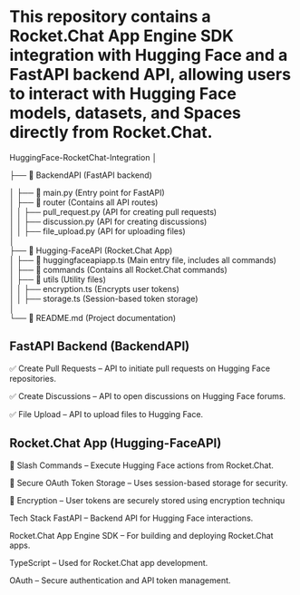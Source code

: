 <h1>This repository contains a Rocket.Chat App Engine SDK integration with Hugging Face and a FastAPI backend API, allowing users to interact with Hugging Face models, datasets, and Spaces directly from Rocket.Chat.</h1>
HuggingFace-RocketChat-Integration  
│  

├── 📂 BackendAPI  (FastAPI backend)  

│   ├── 📜 main.py  (Entry point for FastAPI)  
│   ├── 📂 router  (Contains all API routes)  
│   │   ├── pull_request.py  (API for creating pull requests)  
│   │   ├── discussion.py  (API for creating discussions)  
│   │   ├── file_upload.py  (API for uploading files)  
│  
├── 📂 Hugging-FaceAPI  (Rocket.Chat App)  
│   ├── 📜 huggingfaceapiapp.ts  (Main entry file, includes all commands)  
│   ├── 📂 commands  (Contains all Rocket.Chat commands)  
│   ├── 📂 utils  (Utility files)  
│   │   ├── encryption.ts  (Encrypts user tokens)  
│   │   ├── storage.ts  (Session-based token storage)  
│  
└── 📜 README.md  (Project documentation)  

 <h2>FastAPI Backend (BackendAPI)</h2>
 
✅ Create Pull Requests – API to initiate pull requests on Hugging Face repositories.

✅ Create Discussions – API to open discussions on Hugging Face forums.

✅ File Upload – API to upload files to Hugging Face.

<h2>Rocket.Chat App (Hugging-FaceAPI)</h2>
🔹 Slash Commands – Execute Hugging Face actions from Rocket.Chat.

🔹 Secure OAuth Token Storage – Uses session-based storage for security.

🔹 Encryption – User tokens are securely stored using encryption techniqu

Tech Stack
FastAPI – Backend API for Hugging Face interactions.

Rocket.Chat App Engine SDK – For building and deploying Rocket.Chat apps.

TypeScript – Used for Rocket.Chat app development.

OAuth – Secure authentication and API token management.
